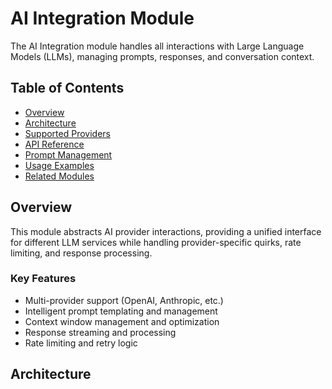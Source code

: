 # AI Integration Module

The AI Integration module handles all interactions with Large Language Models (LLMs), managing prompts, responses, and conversation context.

## Table of Contents
- [Overview](#overview)
- [Architecture](#architecture)
- [Supported Providers](#supported-providers)
- [API Reference](#api-reference)
- [Prompt Management](#prompt-management)
- [Usage Examples](#usage-examples)
- [Related Modules](#related-modules)

## Overview

This module abstracts AI provider interactions, providing a unified interface for different LLM services while handling provider-specific quirks, rate limiting, and response processing.

### Key Features
- Multi-provider support (OpenAI, Anthropic, etc.)
- Intelligent prompt templating and management
- Context window management and optimization
- Response streaming and processing
- Rate limiting and retry logic

## Architecture